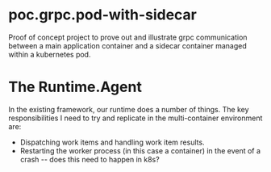 # poc.grpc.pod-with-sidecar
Proof of concept project to prove out and illustrate grpc communication between a main application container and a sidecar container managed within a kubernetes pod.

# The Runtime.Agent
In the existing framework, our runtime does a number of things.  The key responsibilities I need to try and replicate 
in the multi-container environment are:

* Dispatching work items and handling work item results.
* Restarting the worker process (in this case a container) in the event of a crash -- does this need to happen in k8s?